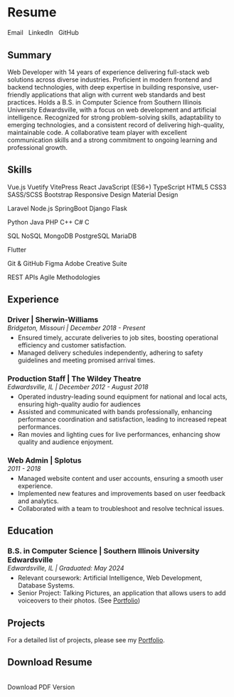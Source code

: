 # Resume

<div style="margin-top: 20px;">
  <v-chip prepend-icon="mdi-email" href="mailto:justin@schwertmann.me" target="_blank"  color="#0489c9" variant="elevated">
      Email
      </v-chip>
      &nbsp;
      <v-chip prepend-icon="mdi-linkedin" href="https://www.linkedin.com/in/justin-schwertmann/" target="_blank" color="#0a66c2" variant="elevated">
          LinkedIn
      </v-chip>
      &nbsp;
      <v-chip prepend-icon="mdi-github" href="https://github.com/justhecool" target="_blank" color="#fafbfc" variant="elevated">
          GitHub
      </v-chip>
</div>

## Summary
Web Developer with 14 years of experience delivering full-stack web solutions across diverse industries. Proficient in modern frontend and backend technologies, with deep expertise in building responsive, user-friendly applications that align with current web standards and best practices. Holds a B.S. in Computer Science from Southern Illinois University Edwardsville, with a focus on web development and artificial intelligence. Recognized for strong problem-solving skills, adaptability to emerging technologies, and a consistent record of delivering high-quality, maintainable code. A collaborative team player with excellent communication skills and a strong commitment to ongoing learning and professional growth.


## Skills

<v-chip-group column multiple>
  <!-- Frontend Technologies -->
  <v-chip color="primary" variant="elevated">Vue.js</v-chip>
  <v-chip color="primary" variant="elevated">Vuetify</v-chip>
  <v-chip color="primary" variant="elevated">VitePress</v-chip>
  <v-chip color="secondary" variant="elevated">React</v-chip>
  <v-chip color="secondary" variant="elevated">JavaScript (ES6+)</v-chip>
  <v-chip color="secondary" variant="elevated">TypeScript</v-chip>
  <v-chip color="secondary" variant="elevated">HTML5</v-chip>
  <v-chip color="secondary" variant="elevated">CSS3</v-chip>
  <v-chip color="secondary" variant="elevated">SASS/SCSS</v-chip>
  <v-chip color="secondary" variant="elevated">Bootstrap</v-chip>
  <v-chip color="secondary" variant="elevated">Responsive Design</v-chip>
  <v-chip color="secondary" variant="elevated">Material Design</v-chip>

  <!-- Backend Technologies -->
  <v-chip color="primary" variant="elevated">Laravel</v-chip>
  <v-chip variant="elevated">Node.js</v-chip>
  <v-chip color="secondary" variant="elevated">SpringBoot</v-chip>
  <v-chip color="secondary" variant="elevated">Django</v-chip>
  <v-chip color="secondary" variant="elevated">Flask</v-chip>

  <!-- Programming Languages -->
  <v-chip color="secondary" variant="elevated">Python</v-chip>
  <v-chip color="secondary" variant="elevated">Java</v-chip>
  <v-chip color="secondary" variant="elevated">PHP</v-chip>
  <v-chip color="secondary" variant="elevated">C++</v-chip>
  <v-chip color="secondary" variant="elevated">C#</v-chip>
  <v-chip color="secondary" variant="elevated">C</v-chip>

  <!-- Databases -->
  <v-chip color="secondary" variant="elevated">SQL</v-chip>
  <v-chip color="secondary" variant="elevated">NoSQL</v-chip>
  <v-chip color="secondary" variant="elevated">MongoDB</v-chip>
  <v-chip color="secondary" variant="elevated">PostgreSQL</v-chip>
  <v-chip color="secondary" variant="elevated">MariaDB</v-chip>

  <!-- Mobile Development -->
  <v-chip color="secondary" variant="elevated">Flutter</v-chip>

  <!-- Tools & Platforms -->
  <v-chip variant="elevated">Git & GitHub</v-chip>
  <v-chip color="secondary" variant="elevated">Figma</v-chip>
  <v-chip variant="elevated">Adobe Creative Suite</v-chip>

  <!-- Concepts & Methodologies -->
  <v-chip variant="elevated">REST APIs</v-chip>
  <v-chip variant="elevated">Agile Methodologies</v-chip>


</v-chip-group>

## Experience

<div class="experience-entry" style="margin-bottom: 20px;">
  <h3 style="margin-bottom: 0;">Driver | Sherwin-Williams</h3>
  <em>Bridgeton, Missouri | December 2018 - Present</em>
  <ul style="margin-top: 5px;">
    <li>Ensured timely, accurate deliveries to job sites, boosting operational efficiency and customer satisfaction.</li>
    <li>Managed delivery schedules independently, adhering to safety guidelines and meeting promised arrival times.</li>
  </ul>
</div>

<div class="experience-entry" style="margin-bottom: 20px;">
  <h3 style="margin-bottom: 0;">Production Staff | The Wildey Theatre</h3>
  <em>Edwardsville, IL | December 2012 - August 2018</em>
  <ul style="margin-top: 5px;">
    <li>Operated industry-leading sound equipment for national and local acts, ensuring high-quality audio for audiences</li>
    <li>Assisted and communicated with bands professionally, enhancing performance coordination and satisfaction, leading to increased repeat performances.</li>
    <li>Ran movies and lighting cues for live performances, enhancing show quality and audience enjoyment.</li>
  </ul>
</div>

<div class="experience-entry" style="margin-bottom: 20px;">
  <h3 style="margin-bottom: 0;">Web Admin | Splotus</h3>
  <em>2011 - 2018</em>
  <ul style="margin-top: 5px;">
    <li>Managed website content and user accounts, ensuring a smooth user experience.</li>
    <li>Implemented new features and improvements based on user feedback and analytics.</li>
    <li>Collaborated with a team to troubleshoot and resolve technical issues.</li>
  </ul>
</div>

## Education

<div class="education-entry" style="margin-bottom: 20px;">
  <h3 style="margin-bottom: 0;">B.S. in Computer Science | Southern Illinois University Edwardsville</h3>
  <em>Edwardsville, IL | Graduated: May 2024</em>
  <ul style="margin-top: 5px;">
    <li>Relevant coursework: Artificial Intelligence, Web Development, Database Systems.</li>
    <li>Senior Project: Talking Pictures, an application that allows users to add voiceovers to their photos. (See <a href="/portfolio#project-2-senior-project-talking-pictures">Portfolio</a>)</li>
  </ul>
</div>
<!-- Add more education entries as needed -->

## Projects
<!-- You can list key personal or academic projects here, or link to your main portfolio page -->
For a detailed list of projects, please see my <a href="/portfolio">Portfolio</a>.

## Download Resume
<br/>
<v-btn href="/resume.pdf" download="resume.pdf" color="primary" prepend-icon="mdi-download">
  Download PDF Version
</v-btn>
